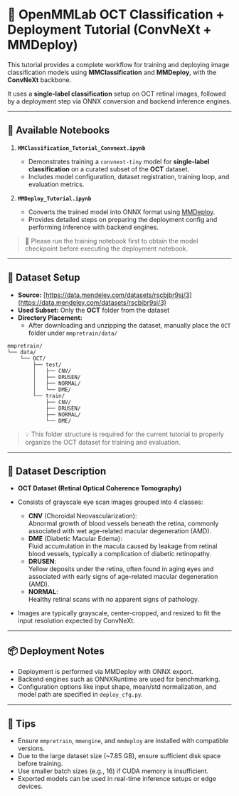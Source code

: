 # 🧠 OpenMMLab OCT Classification + Deployment Tutorial (ConvNeXt + MMDeploy)

This tutorial provides a complete workflow for training and deploying image classification models using **MMClassification** and **MMDeploy**, with the **ConvNeXt** backbone.

It uses a **single-label classification** setup on OCT retinal images, followed by a deployment step via ONNX conversion and backend inference engines.

---

## 📘 Available Notebooks

1. **`MMClassification_Tutorial_Convnext.ipynb`**  
   - Demonstrates training a `convnext-tiny` model for **single-label classification** on a curated subset of the **OCT** dataset.
   - Includes model configuration, dataset registration, training loop, and evaluation metrics.

2. **`MMDeploy_Tutorial.ipynb`**  
   - Converts the trained model into ONNX format using [MMDeploy](https://github.com/open-mmlab/mmdeploy).
   - Provides detailed steps on preparing the deployment config and performing inference with backend engines.

> 📝 Please run the training notebook first to obtain the model checkpoint before executing the deployment notebook.

---

## 📂 Dataset Setup

- **Source:** [https://data.mendeley.com/datasets/rscbjbr9sj/3](https://data.mendeley.com/datasets/rscbjbr9sj/3)  
- **Used Subset:** Only the **OCT** folder from the dataset  
- **Directory Placement:**  
  - After downloading and unzipping the dataset, manually place the `OCT` folder under `mmpretrain/data/`

```
mmpretrain/
└── data/
    └── OCT/
        ├── test/
        │   ├── CNV/
        │   ├── DRUSEN/
        │   ├── NORMAL/
        │   └── DME/
        └── train/
            ├── CNV/
            ├── DRUSEN/
            ├── NORMAL/
            └── DME/
```

> 💡 This folder structure is required for the current tutorial to properly organize the OCT dataset for training and evaluation.

---

## 🧾 Dataset Description

- **OCT Dataset (Retinal Optical Coherence Tomography)**  
- Consists of grayscale eye scan images grouped into 4 classes:  
  - **CNV** (Choroidal Neovascularization):  
    Abnormal growth of blood vessels beneath the retina, commonly associated with wet age-related macular degeneration (AMD).  
  - **DME** (Diabetic Macular Edema):  
    Fluid accumulation in the macula caused by leakage from retinal blood vessels, typically a complication of diabetic retinopathy.  
  - **DRUSEN**:  
    Yellow deposits under the retina, often found in aging eyes and associated with early signs of age-related macular degeneration (AMD).  
  - **NORMAL**:  
    Healthy retinal scans with no apparent signs of pathology.  

- Images are typically grayscale, center-cropped, and resized to fit the input resolution expected by ConvNeXt.


---

## 📦 Deployment Notes

- Deployment is performed via MMDeploy with ONNX export.
- Backend engines such as ONNXRuntime are used for benchmarking.
- Configuration options like input shape, mean/std normalization, and model path are specified in `deploy_cfg.py`.

---

## 📌 Tips

- Ensure `mmpretrain`, `mmengine`, and `mmdeploy` are installed with compatible versions.
- Due to the large dataset size (~7.85 GB), ensure sufficient disk space before training.
- Use smaller batch sizes (e.g., 16) if CUDA memory is insufficient.
- Exported models can be used in real-time inference setups or edge devices.

